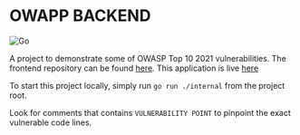 # OWAPP BACKEND

![Go](https://img.shields.io/badge/Go-1.22-blue)

A project to demonstrate some of OWASP Top 10 2021 vulnerabilities. The frontend repository can be found [here](https://github.com/Luthfiaed/owapp-fe). This application is live [here](https://owapp-fe.vercel.app/)

To start this project locally, simply run `go run ./internal` from the project root.

Look for comments that contains `VULNERABILITY POINT` to pinpoint the exact vulnerable code lines.